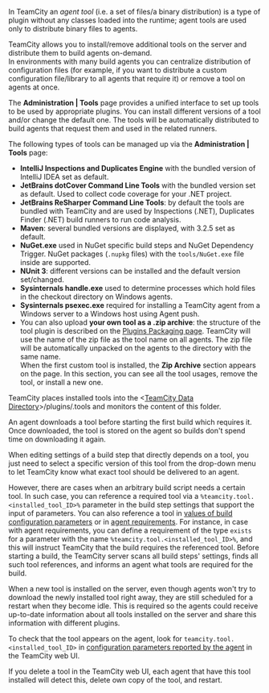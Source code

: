 [//]: # (title: Installing Agent Tools)
[//]: # (auxiliary-id: Installing Agent Tools)
In TeamCity an _agent tool_ (i.e. a set of files/a binary distribution) is a type of plugin without any classes loaded into the runtime; agent tools are used only to distribute binary files to agents.

TeamCity allows you to install/remove additional tools on the server and distribute them to build agents on-demand.   
In environments with many build agents you can centralize distribution of configuration files (for example, if you want to distribute a custom configuration file/library to all agents that require it) or remove a tool on agents at once.

The __Administration | Tools__ page provides a unified interface to set up tools to be used by appropriate plugins. You can install different versions of a tool and/or change the default one. The tools will be automatically distributed to build agents that request them and used in the related runners.

The following types of tools can be managed up via the __Administration | Tools__ page:
* __IntelliJ Inspections and Duplicates Engine__ with the bundled version of IntelliJ IDEA set as default.
* __JetBrains dotCover Command Line Tools__ with the bundled version set as default. Used to collect code coverage for your .NET project.
* __JetBrains ReSharper Command Line Tools__: by default the tools are bundled with TeamCity and are used by Inspections (.NET), Duplicates Finder (.NET) build runners to run code analysis.
* __Maven__: several bundled versions are displayed, with 3.2.5 set as default.
* __NuGet.exe__ used in NuGet specific build steps and NuGet Dependency Trigger. NuGet packages (`.nupkg` files) with the `tools/NuGet.exe` file inside are supported.
* __NUnit 3__: different versions can be installed and the default version set/changed.
* __Sysinternals handle.exe__ used to determine processes which hold files in the checkout directory on Windows agents.
* __Sysinternals psexec.exe__ required for installing a TeamCity agent from a Windows server to a Windows host using Agent push.
* You can also upload __your own tool as a .zip archive__: the structure of the tool plugin is described on the [Plugins Packaging page](https://plugins.jetbrains.com/docs/teamcity/plugins-packaging.html#Tools). TeamCity will use the name of the zip file as the tool name on all agents. The zip file will be automatically unpacked on the agents to the directory with the same name.   
When the first custom tool is installed, the __Zip Archive__ section appears on the page. In this section, you can see all the tool usages, remove the tool, or install a new one.

TeamCity places installed tools into the \<[TeamCity Data Directory](teamcity-data-directory.md)\>\/plugins/.tools and monitors the content of this folder.

An agent downloads a tool before starting the first build which requires it. Once downloaded, the tool is stored on the agent so builds don't spend time on downloading it again.

When editing settings of a build step that directly depends on a tool, you just need to select a specific version of this tool from the drop-down menu to let TeamCity know what exact tool should be delivered to an agent.   

However, there are cases when an arbitrary build script needs a certain tool. In such case, you can reference a required tool via a `%teamcity.tool.<installed_tool_ID>%` parameter in the build step settings that support the input of parameters. You can also reference a tool in [values of build configuration parameters](configuring-build-parameters.md) or in [agent requirements](agent-requirements.md). For instance, in case with agent requirements, you can define a requirement of the type `exists` for a parameter with the name `%teamcity.tool.<installed_tool_ID>%`, and this will instruct TeamCity that the build requires the referenced tool. Before starting a build, the TeamCity server scans all build steps' settings, finds all such tool references, and informs an agent what tools are required for the build.

<note>
   
When a new tool is installed on the server, even though agents won't try to download the newly installed tool right away, they are still scheduled for a restart when they become idle. This is required so the agents could receive up-to-date information about all tools installed on the server and share this information with different plugins.

</note>

To check that the tool appears on the agent, look for `teamcity.tool.<installed_tool_ID>` in [configuration parameters reported by the agent](predefined-build-parameters.md#Agent+Properties) in the TeamCity web UI.

If you delete a tool in the TeamCity web UI, each agent that have this tool installed will detect this, delete own copy of the tool, and restart.
